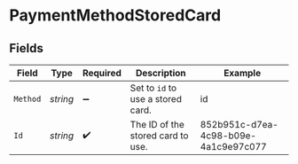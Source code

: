 # PaymentMethodStoredCard


## Fields

| Field                                | Type                                 | Required                             | Description                          | Example                              |
| ------------------------------------ | ------------------------------------ | ------------------------------------ | ------------------------------------ | ------------------------------------ |
| `Method`                             | *string*                             | :heavy_minus_sign:                   | Set to `id` to use a stored card.    | id                                   |
| `Id`                                 | *string*                             | :heavy_check_mark:                   | The ID of the stored card to use.    | 852b951c-d7ea-4c98-b09e-4a1c9e97c077 |